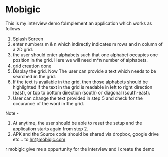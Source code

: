 # Mobigic
This is my interview demo foImplement an application which works as follows

1. Splash Screen
2. enter numbers m & n which indirectly indicates m rows and n column of a 2D grid.
3. the user should enter alphabets such that one alphabet occupies one position in the grid. Here we will need m*n number of alphabets.
4. grid creation done
5. Display the grid. Now The user can provide a text which needs to be searched in the grid.
6. If the text is available in the grid, then those alphabets should be highlighted if the text in the grid is readable in left to right direction (east), or top to bottom direction (south) or diagonal (south-east).
7. User can change the text provided in step 5 and check for the occurance of the word in the grid.

Note - 
1. At anytime, the user should be able to reset the setup and the application starts again from step 2.
2. APK and the Source code should be shared via dropbox, google drive etc... to hr@mobigic.com

r mobigic give me a oppurtunity for the interview and i create the demo
